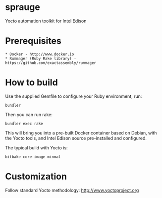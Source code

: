 # sprauge

Yocto automation toolkit for Intel Edison

# Prerequisites
    * Docker - http://www.docker.io
    * Rummager (Ruby Rake library) - https://github.com/exactassembly/rummager

# How to build
Use the supplied Gemfile to configure your Ruby environment, run:

    bundler

Then you can run rake:

    bundler exec rake

This will bring you into a pre-built Docker container based on Debian, with the Yocto tools, and Intel Edison source pre-installed and configured.

The typical build with Yocto is:

    bitbake core-image-minmal

# Customization

Follow standard Yocto methodology:  http://www.yoctoproject.org